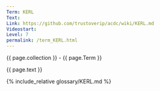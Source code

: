 ```yaml
---
Term: KERL
Text: 
Link: https://github.com/trustoverip/acdc/wiki/KERL.md
Videostart: 
Level: 7
permalink: /term_KERL.html
---
```


{{ page.collection }} - {{ page.Term }}

   {{ page.text }}

{% include_relative glossary/KERL.md %}
